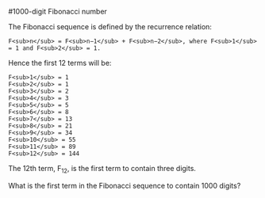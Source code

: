 #1000-digit Fibonacci number

The Fibonacci sequence is defined by the recurrence relation:

    F<sub>n</sub> = F<sub>n−1</sub> + F<sub>n−2</sub>, where F<sub>1</sub> = 1 and F<sub>2</sub> = 1.

Hence the first 12 terms will be:

    F<sub>1</sub> = 1
    F<sub>2</sub> = 1
    F<sub>3</sub> = 2
    F<sub>4</sub> = 3
    F<sub>5</sub> = 5
    F<sub>6</sub> = 8
    F<sub>7</sub> = 13
    F<sub>8</sub> = 21
    F<sub>9</sub> = 34
    F<sub>10</sub> = 55
    F<sub>11</sub> = 89
    F<sub>12</sub> = 144

The 12th term, F<sub>12</sub>, is the first term to contain three digits.

What is the first term in the Fibonacci sequence to contain 1000 digits?
